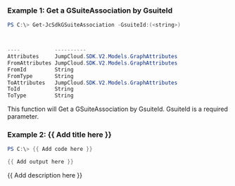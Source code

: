 ### Example 1: Get a GSuiteAssociation by GsuiteId
```powershell
PS C:\> Get-JcSdkGSuiteAssociation -GsuiteId:(<string>)



----           ----------
Attributes     JumpCloud.SDK.V2.Models.GraphAttributes
FromAttributes JumpCloud.SDK.V2.Models.GraphAttributes
FromId         String
FromType       String
ToAttributes   JumpCloud.SDK.V2.Models.GraphAttributes
ToId           String
ToType         String


```

This function will Get a GSuiteAssociation by GsuiteId. GsuiteId is a required parameter.

### Example 2: {{ Add title here }}
```powershell
PS C:\> {{ Add code here }}

{{ Add output here }}
```

{{ Add description here }}

